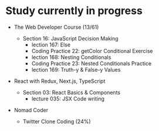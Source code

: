 # Study currently in progress

  - The Web Developer Course (13/61)
    - Section 16: JavaScript Decision Making
      - lection 167: Else
      - Coding Practice 22: getColor Conditional Exercise
      - lection 168: Nesting Conditionals
      - Coding Practice 23: Nested Conditionals Practice
      - lection 169: Truth-y & False-y Values

  - React with Redux, Next.js, TypeScript
    - Section 03: React Basics & Components
      - lecture 035: JSX Code writing

  - Nomad Coder
    - Twitter Clone Coding (24%)
